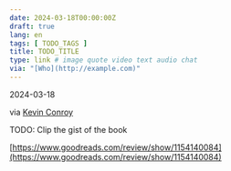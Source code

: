 ```yaml
---
date: 2024-03-18T00:00:00Z
draft: true
lang: en
tags: [ TODO_TAGS ]
title: TODO_TITLE
type: link # image quote video text audio chat
via: "[Who](http://example.com)"
---
```



2024-03-18 

via [Kevin Conroy](https://docs.google.com/document/u/1/d/19fr_36WOzKlq_zyGP2RdxMEsdNQMZdUqn1Vahncr2pY/edit)

TODO: Clip the gist of the book

[https://www.goodreads.com/review/show/1154140084](https://www.goodreads.com/review/show/1154140084)

